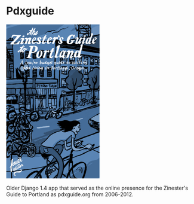 Pdxguide
=======

![pdxguide](https://raw.githubusercontent.com/natebeaty/pdxguide/master/media/img/printcopy.png)

Older Django 1.4 app that served as the online presence for the Zinester's Guide to Portland as pdxguide.org from 2006-2012.
